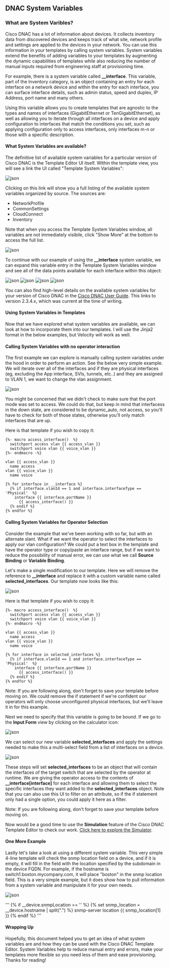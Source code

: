 
## DNAC System Variables

### What are System Varibles?

Cisco DNAC has a lot of information about devices.  It collects inventory data from discovered devices and keeps track of what site, network profile and settings are applied to the devices in your network.  You can use this information in your templates by calling system variables.  System variables extend the benefits of adding variables to your templates by augmenting the dynamic capabilities of templates while also reducing the number of manual inputs required from engineering staff at provisioning time.   

For example, there is a system variable called **__interface**.  This variable, part of the Inventory category, is an object containing an entry for each interface on a network device and within the entry for each interface, you can surface interface details, such as admin status, speed and duplex, IP Address, port name and many others.  

Using this variable allows you to create templates that are agnostic to the types and names of interfaces (GigabitEthernet or TenGigabitEthernet), as well as allowing you to iterate through all interfaces on a device and apply configuration to interfaces that match the conditions you set, such as applying configuration only to access interfaces, only interfaces m-n or those with a specific description.

#### What System Variables are available?

The definitive list of available system variables for a particular version of Cisco DNAC is the Template Editor UI itself.  Within the template view, you will see a link the UI called "Template System Variables":  

![json](./images/button.png?raw=true "Import JSON")  

Clicking on this link will show you a full listing of the available system variables organized by source.  The sources are:

* NetworkProfile
* CommonSettings
* CloudConnect
* Inventory

Note that when you access the Template System Variables window, all variables are not immediately visibile, click "Show More" at the bottom to access the full list.

![json](./images/template_system_main.png?raw=true "Import JSON") 

To continue with our example of using the **__interface** system variable, we can expand this variable entry in the Template System Variables window and see all of the data points available for each interface within this object:

![json](./images/template_system_interfaces_1.png?raw=true "Import JSON") 
![json](./images/template_system_interfaces_2.png?raw=true "Import JSON") 
![json](./images/template_system_interfaces_3.png?raw=true "Import JSON")
![json](./images/template_system_interfaces_4.png?raw=true "Import JSON")  


You can also find high-level details on the available system variables for your version of Cisco DNAC in the [Cisco DNAC User Guide](https://www.cisco.com/c/en/us/td/docs/cloud-systems-management/network-automation-and-management/dna-center/2-3-4/user_guide/b_cisco_dna_center_ug_2_3_4/b_cisco_dna_center_ug_2_3_4_chapter_01000.html#id_92757).  This links to version 2.3.4.x, which was current at the time of writing.

#### Using System Variables in Templates

Now that we have explored what system variables are available, we can look at how to incorporate them into our templates.  I will use the Jinja2 format in the below examples, but Velocity will work as well.

#### Calling System Variables with no operator interaction

The first example we can explore is manually calling system variables under the hood in order to perform an action.  See the below very simple example.  We will iterate over all of the interfaces and if they are physical interfaces (eg, excluding the App interface, SVIs, tunnels, etc..) and they are assigned to VLAN 1, we want to change the vlan assignment.

![json](./images/set_vlan.png?raw=true "Import JSON") 

You might be concerned that we didn't check to make sure that the port mode was set to access.  We could do that, but keep in mind that interfacess in the down state, are considered to be dynamic_auto, not access, so you'll have to check for both of those states, otherwise you'll only match interfaces that are up.

Here is that template if you wish to copy it:

```
{%- macro access_interface()  %}
  switchport access vlan {{ access_vlan }}
  switchport voice vlan {{ voice_vlan }}
{%- endmacro -%}

vlan {{ access_vlan }}
  name access
vlan {{ voice_vlan }}
  name voice

{% for interface in __interface %}
  {% if interface.vlanId == 1 and interface.interfaceType == 'Physical'  %}
    interface {{ interface.portName }}
      {{ access_interface() }}
  {% endif %}
{% endfor %}

```
#### Calling System Variables for Operator Selection

Consider the example that we've been working with so far, but with an alternate slant.  What if we want the operator to select the interfaces to apply our vlan configuration?  We could put a text box in the template and have the operator type or copy/paste an interface range, but if we want to reduce the possibility of manual error, we can use what we call **Source Binding** or **Variable Binding**.

Let's make a single modification to our template.  Here we will remove the reference to **__interface** and replace it with a custom variable name called
**selected_interfaces**.  Our template now looks like this:

![json](./images/set_vlan_2.png?raw=true "Import JSON") 

Here is that template if you wish to copy it:

```
{%- macro access_interface()  %}
  switchport access vlan {{ access_vlan }}
  switchport voice vlan {{ voice_vlan }}
{%- endmacro -%}

vlan {{ access_vlan }}
  name access
vlan {{ voice_vlan }}
  name voice

{% for interface in selected_interfaces %}
  {% if interface.vlanId == 1 and interface.interfaceType == 'Physical'  %}
    interface {{ interface.portName }}
      {{ access_interface() }}
  {% endif %}
{% endfor %}

```

Note:  If you are following along, don't forget to save your template before moving on.  We could remove the if statement if we're confident our operators will only choose unconfigured physical interfaces, but we'll leave it in for this example.

Next we need to specify that this variable is going to be bound.  If we go to the **Input Form** view by clicking on the calculator icon:

![json](./images/calculator_icon.png?raw=true "Import JSON") 

We can select our new variable **selected_interfaces** and apply the settings needed to make this a multi-select field from a list of interfaces on a device.

![json](./images/Input_Form.png?raw=true "Import JSON") 

These steps will set **selected_interfaces** to be an object that will contain the interfaces of the target switch that are selected by the operator at runtime.  We are giving the operator access to the contents of **__interface[interface]** for each interface and allowing them to select the specific interfaces they want added to the **selected_interfaces** object.  Note that you can also use this UI to filter on an attribute, so if the if statement only had a single option, you could apply it here as a filter.

Note:  If you are following along, don't forget to save your template before moving on.

Now would be a good time to use the **Simulation** feature of the Cisco DNAC Template Editor to check our work.  [Click here to explore the Simulator](./Simulations.md).


#### One More Example

Lastly let's take a look at using a different system variable.  This very simple 4-line template will check the snmp location field on a device, and if it is empty, it will fill in the field with the location specified by the subdomain in the device FQDN.  For example, if the hostname is switch1.boston.mycompany.com, it will place "boston" in the snmp location field.  This is a very simple example, but it does show how to pull information from a system variable and manipulate it for your own needs.

![json](./images/set_snmp_location.png?raw=true "Import JSON") 

'''
{% if __device.snmpLocation == ''  %}
    {% set snmp_location  = __device.hostname | split(".") %}
    snmp-server location {{ snmp_location[1] }}
{% endif %}
'''

#### Wrapping Up

Hopefully, this document helped you to get an idea of what system variables are and how they can be used with the Cisco DNAC Template Editor.  System Variables help to reduce manual entry and errors, make your templates more flexible so you need less of them and ease provisioning.  Thanks for reading!



